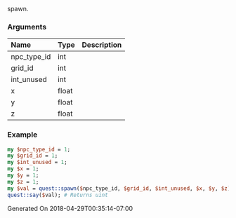 spawn.
### Arguments
**Name**|**Type**|**Description**
:---|:---|:---
npc_type_id|int|
grid_id|int|
int_unused|int|
x|float|
y|float|
z|float|

### Example

```perl
my $npc_type_id = 1;
my $grid_id = 1;
my $int_unused = 1;
my $x = 1;
my $y = 1;
my $z = 1;
my $val = quest::spawn($npc_type_id, $grid_id, $int_unused, $x, $y, $z);
quest::say($val); # Returns uint
```


Generated On 2018-04-29T00:35:14-07:00